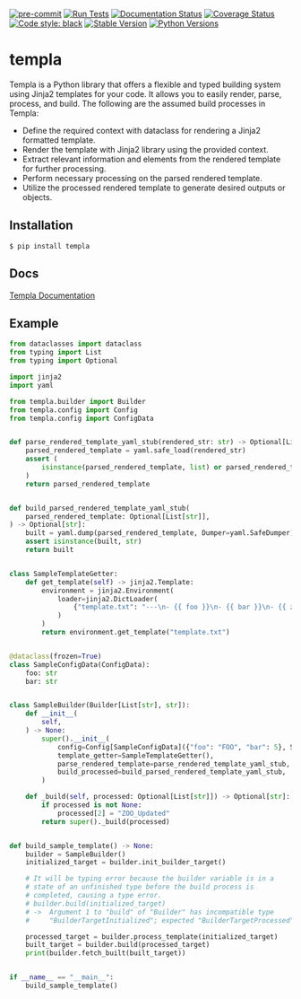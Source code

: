 [![pre-commit](https://img.shields.io/badge/pre--commit-enabled-brightgreen?logo=pre-commit)](https://github.com/pre-commit/pre-commit)
[![Run Tests](https://github.com/yuxki/templa/actions/workflows/tests.yml/badge.svg)](https://github.com/yuxki/templa/actions/workflows/tests.yml)
[![Documentation Status](https://readthedocs.org/projects/templa/badge/?version=latest)](https://templa.readthedocs.io/en/latest/?badge=latest)
[![Coverage Status](https://coveralls.io/repos/github/yuxki/templa/badge.svg?branch=master)](https://coveralls.io/github/yuxki/templa?branch=master)
[![Code style: black](https://img.shields.io/badge/code%20style-black-000000.svg)](https://github.com/psf/black)
[![Stable Version](https://img.shields.io/pypi/v/templa)](https://pypi.org/project/templa/)
[![Python Versions](https://img.shields.io/pypi/pyversions/templa)](https://pypi.org/project/templa)

# templa

Templa is a Python library that offers a flexible and typed building system using
Jinja2 templates for your code. It allows you to easily render, parse, process,
and build. The following are the assumed build processes in Templa:

- Define the required context with dataclass for rendering a Jinja2 formatted template.
- Render the template with Jinja2 library using the provided context.
- Extract relevant information and elements from the rendered template for further processing.
- Perform necessary processing on the parsed rendered template.
- Utilize the processed rendered template to generate desired outputs or objects.


## Installation
```shell
$ pip install templa
```

## Docs

[Templa Documentation](https://templa.readthedocs.io/en/latest/index.html)

## Example

```python
from dataclasses import dataclass
from typing import List
from typing import Optional

import jinja2
import yaml

from templa.builder import Builder
from templa.config import Config
from templa.config import ConfigData


def parse_rendered_template_yaml_stub(rendered_str: str) -> Optional[List[str]]:
    parsed_rendered_template = yaml.safe_load(rendered_str)
    assert (
        isinstance(parsed_rendered_template, list) or parsed_rendered_template is None
    )
    return parsed_rendered_template


def build_parsed_rendered_template_yaml_stub(
    parsed_rendered_template: Optional[List[str]],
) -> Optional[str]:
    built = yaml.dump(parsed_rendered_template, Dumper=yaml.SafeDumper)
    assert isinstance(built, str)
    return built


class SampleTemplateGetter:
    def get_template(self) -> jinja2.Template:
        environment = jinja2.Environment(
            loader=jinja2.DictLoader(
                {"template.txt": "---\n- {{ foo }}\n- {{ bar }}\n- {{ zoo }}"}
            )
        )
        return environment.get_template("template.txt")


@dataclass(frozen=True)
class SampleConfigData(ConfigData):
    foo: str
    bar: str


class SampleBuilder(Builder[List[str], str]):
    def __init__(
        self,
    ) -> None:
        super().__init__(
            config=Config[SampleConfigData]({"foo": "FOO", "bar": 5}, SampleConfigData),
            template_getter=SampleTemplateGetter(),
            parse_rendered_template=parse_rendered_template_yaml_stub,
            build_processed=build_parsed_rendered_template_yaml_stub,
        )

    def _build(self, processed: Optional[List[str]]) -> Optional[str]:
        if processed is not None:
            processed[2] = "ZOO_Updated"
        return super()._build(processed)


def build_sample_template() -> None:
    builder = SampleBuilder()
    initialized_target = builder.init_builder_target()

    # It will be typing error because the builder variable is in a
    # state of an unfinished type before the build process is
    # completed, causing a type error.
    # builder.build(initialized_target)
    # ->  Argument 1 to "build" of "Builder" has incompatible type
    #     "BuilderTargetInitialized"; expected "BuilderTargetProcessed"  [arg-type]

    processed_target = builder.process_template(initialized_target)
    built_target = builder.build(processed_target)
    print(builder.fetch_built(built_target))


if __name__ == "__main__":
    build_sample_template()
```
